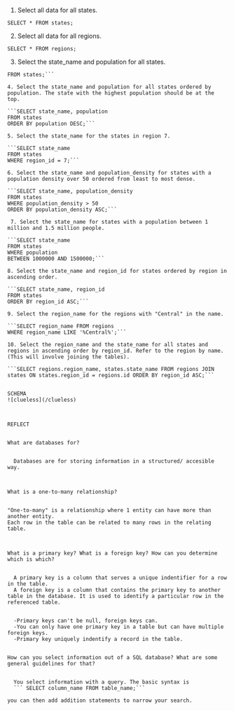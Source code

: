 1. Select all data for all states.

```SELECT * FROM states;```

2. Select all data for all regions.

```SELECT * FROM regions;```

3. Select the state_name and population for all states.

```SELECT state_name, population
FROM states;```

4. Select the state_name and population for all states ordered by population. The state with the highest population should be at the top.

```SELECT state_name, population
FROM states
ORDER BY population DESC;```

5. Select the state_name for the states in region 7.

```SELECT state_name
FROM states
WHERE region_id = 7;```

6. Select the state_name and population_density for states with a population density over 50 ordered from least to most dense.

```SELECT state_name, population_density
FROM states
WHERE population_density > 50
ORDER BY population_density ASC;```

 7. Select the state_name for states with a population between 1 million and 1.5 million people.

```SELECT state_name
FROM states
WHERE population
BETWEEN 1000000 AND 1500000;```

8. Select the state_name and region_id for states ordered by region in ascending order.

```SELECT state_name, region_id
FROM states
ORDER BY region_id ASC;```

9. Select the region_name for the regions with "Central" in the name.

```SELECT region_name FROM regions
WHERE region_name LIKE '%Central%';```

10. Select the region_name and the state_name for all states and regions in ascending order by region_id. Refer to the region by name. (This will involve joining the tables).

```SELECT regions.region_name, states.state_name FROM regions JOIN states ON states.region_id = regions.id ORDER BY region_id ASC;```


SCHEMA
![clueless](/clueless)



REFLECT


What are databases for?


  Databases are for storing information in a structured/ accesible way.



What is a one-to-many relationship?


"One-to-many" is a relationship where 1 entity can have more than another entity.
Each row in the table can be related to many rows in the relating table.



What is a primary key? What is a foreign key? How can you determine which is which?


  A primary key is a column that serves a unique indentifier for a row in the table.
  A foreign key is a column that contains the primary key to another table in the database. It is used to identify a particular row in the referenced table.


  -Primary keys can't be null, foreign keys can.
  -You can only have one primary key in a table but can have multiple foreign keys.
  -Primary key uniquely indentify a record in the table.


How can you select information out of a SQL database? What are some general guidelines for that?


  You select information with a query. The basic syntax is
  ``` SELECT column_name FROM table_name;```

you can then add addition statements to narrow your search.
